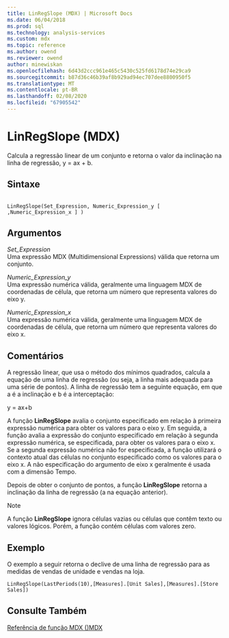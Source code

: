 ```yaml
---
title: LinRegSlope (MDX) | Microsoft Docs
ms.date: 06/04/2018
ms.prod: sql
ms.technology: analysis-services
ms.custom: mdx
ms.topic: reference
ms.author: owend
ms.reviewer: owend
author: minewiskan
ms.openlocfilehash: 6d43d2ccc961e465c5430c525fd6178d74e29ca9
ms.sourcegitcommit: b87d36c46b39af8b929ad94ec707dee8800950f5
ms.translationtype: MT
ms.contentlocale: pt-BR
ms.lasthandoff: 02/08/2020
ms.locfileid: "67905542"
---
```

# <a name="linregslope-mdx"></a>LinRegSlope (MDX)


  Calcula a regressão linear de um conjunto e retorna o valor da inclinação na linha de regressão, y = ax + b.  
  
## <a name="syntax"></a>Sintaxe  
  
```  
  
LinRegSlope(Set_Expression, Numeric_Expression_y [ ,Numeric_Expression_x ] )  
```  
  
## <a name="arguments"></a>Argumentos  
 *Set_Expression*  
 Uma expressão MDX (Multidimensional Expressions) válida que retorna um conjunto.  
  
 *Numeric_Expression_y*  
 Uma expressão numérica válida, geralmente uma linguagem MDX de coordenadas de célula, que retorna um número que representa valores do eixo y.  
  
 *Numeric_Expression_x*  
 Uma expressão numérica válida, geralmente uma linguagem MDX de coordenadas de célula, que retorna um número que representa valores do eixo x.  
  
## <a name="remarks"></a>Comentários  
 A regressão linear, que usa o método dos mínimos quadrados, calcula a equação de uma linha de regressão (ou seja, a linha mais adequada para uma série de pontos). A linha de regressão tem a seguinte equação, em que a é a inclinação e b é a interceptação:  
  
 y = ax+b  
  
 A função **LinRegSlope** avalia o conjunto especificado em relação à primeira expressão numérica para obter os valores para o eixo y. Em seguida, a função avalia a expressão do conjunto especificado em relação à segunda expressão numérica, se especificada, para obter os valores para o eixo x. Se a segunda expressão numérica não for especificada, a função utilizará o contexto atual das células no conjunto especificado como os valores para o eixo x. A não especificação do argumento de eixo x geralmente é usada com a dimensão Tempo.  
  
 Depois de obter o conjunto de pontos, a função **LinRegSlope** retorna a inclinação da linha de regressão (a na equação anterior).  
  
> [!NOTE]  
>  A função **LinRegSlope** ignora células vazias ou células que contêm texto ou valores lógicos. Porém, a função contém células com valores zero.  
  
## <a name="example"></a>Exemplo  
 O exemplo a seguir retorna o declive de uma linha de regressão para as medidas de vendas de unidade e vendas na loja.  
  
```  
LinRegSlope(LastPeriods(10),[Measures].[Unit Sales],[Measures].[Store Sales])  
```  
  
## <a name="see-also"></a>Consulte Também  
 [Referência de função MDX &#40;&#41;MDX](../mdx/mdx-function-reference-mdx.md)  
  
  
